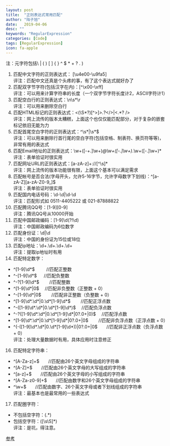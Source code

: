 ```yaml
---
layout: post
title:  "正则表达式常用匹配"
author: "陆子旭"
date:   2019-04-06
desc: ""
keywords: "RegularExpression"
categories: [Code]
tags: [RegularExpression]
icon: fa-apple
---
```


注：元字符包括\ | ( ) [ ] { } ^ $ * + ? . )

1. 匹配中文字符的正则表达式： [\u4e00-\u9fa5]  
评注：匹配中文还真是个头疼的事，有了这个表达式就好办了
2. 匹配双字节字符(包括汉字在内)：[^\x00-\xff]  
评注：可以用来计算字符串的长度（一个双字节字符长度计2，ASCII字符计1）
3. 匹配空白行的正则表达式：\n\s*\r   
评注：可以用来删除空白行
5. 匹配HTML标记的正则表达式：<(\S*?)[^>]*>.*?</>|<.*? />  
评注：网上流传的版本太糟糕，上面这个也仅仅能匹配部分，对于复杂的嵌套标记依旧无能为力
6. 匹配首尾空白字符的正则表达式：^\s*|\s*$  
评注：可以用来删除行首行尾的空白字符(包括空格、制表符、换页符等等)，非常有用的表达式
7. 匹配Email地址的正则表达式：\w+([-+.]\w+)*@\w+([-.]\w+)*\.\w+([-.]\w+)*  
评注：表单验证时很实用
8. 匹配网址URL的正则表达式：[a-zA-z]+://[^\s]*  
评注：网上流传的版本功能很有限，上面这个基本可以满足需求
9. 匹配帐号是否合法(字母开头，允许5-16字节，允许字母数字下划线)：^[a-zA-Z][a-zA-Z0-9_]$  
评注：表单验证时很实用
10. 匹配国内电话号码：\d-\d|\d-\d  
评注：匹配形式如 0511-4405222 或 021-87888822
11. 匹配腾讯QQ号：[1-9][0-9]  
评注：腾讯QQ号从10000开始
12. 匹配中国邮政编码：[1-9]\d(?!\d)  
评注：中国邮政编码为6位数字
13. 匹配身份证：\d|\d  
评注：中国的身份证为15位或18位
14. 匹配ip地址：\d+\.\d+\.\d+\.\d+  
评注：提取ip地址时有用
15. 匹配特定数字：
* ^[1-9]\d*$　 　 //匹配正整数
* ^-[1-9]\d*$ 　 //匹配负整数
* ^-?[1-9]\d*$　　 //匹配整数
* ^[1-9]\d*|0$　 //匹配非负整数（正整数 + 0）
* ^-[1-9]\d*|0$　　 //匹配非正整数（负整数 + 0）
* ^[1-9]\d*\.\d*|0\.\d*[1-9]\d*$　　 //匹配正浮点数
* ^-([1-9]\d*\.\d*|0\.\d*[1-9]\d*)$　 //匹配负浮点数
* ^-?([1-9]\d*\.\d*|0\.\d*[1-9]\d*|0?\.0+|0)$　 //匹配浮点数
* ^[1-9]\d*\.\d*|0\.\d*[1-9]\d*|0?\.0+|0$　　 //匹配非负浮点数（正浮点数 + 0）
* ^(-([1-9]\d*\.\d*|0\.\d*[1-9]\d*))|0?\.0+|0$　　//匹配非正浮点数（负浮点数 + 0）  
评注：处理大量数据时有用，具体应用时注意修正
16. 匹配特定字符串：
* ^[A-Za-z]+$　　//匹配由26个英文字母组成的字符串
* ^[A-Z]+$　　//匹配由26个英文字母的大写组成的字符串
* ^[a-z]+$　　//匹配由26个英文字母的小写组成的字符串
* ^[A-Za-z0-9]+$　　//匹配由数字和26个英文字母组成的字符串
* ^\w+$　　//匹配由数字、26个英文字母或者下划线组成的字符串  
评注：最基本也是最常用的一些表达式
17. 匹配圈字符：
* 不包括空字符：(.*)
* 包括空字符：([\s\S]*)  
评注：是坑，得注意。


[参考](https://www.cnblogs.com/imsoft/p/5012193.html)
